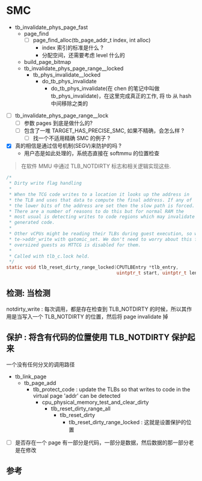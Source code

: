 # SMC 


- tb_invalidate_phys_page_fast
  - page_find
    - [ ] page_find_alloc(tb_page_addr_t index, int alloc)
      - index 索引的标准是什么 ?
      - 分配空间，还需要考虑 level 什么的
  - build_page_bitmap
  - tb_invalidate_phys_page_range__locked 
    - tb_phys_invalidate__locked
      - do_tb_phys_invalidate
        - do_tb_phys_invalidate(在 chen 的笔记中叫做 tb_phys_invalidate)，在这里完成真正的工作, 将 tb 从 hash 中间移除之类的

- [ ] tb_invalidate_phys_page_range__lock
  - [ ] 参数 pages 到底是做什么的?
  - [ ] 包含了一堆 TARGET_HAS_PRECISE_SMC, 如果不精确，会怎么样 ?
    - [ ] 找一个不适用精确 SMC 的例子 ?

- [x] 真的相信是通过信号机制(SEGV)来防护的吗 ?
  - 用户态是如此处理的，系统态直接在 softmmu 的位置检查

> 在软件 MMU 中通过 TLB_NOTDIRTY 标志和相关逻辑实现这些.

```c
/*
 * Dirty write flag handling
 *
 * When the TCG code writes to a location it looks up the address in
 * the TLB and uses that data to compute the final address. If any of
 * the lower bits of the address are set then the slow path is forced.
 * There are a number of reasons to do this but for normal RAM the
 * most usual is detecting writes to code regions which may invalidate
 * generated code.
 *
 * Other vCPUs might be reading their TLBs during guest execution, so we update
 * te->addr_write with qatomic_set. We don't need to worry about this for
 * oversized guests as MTTCG is disabled for them.
 *
 * Called with tlb_c.lock held.
 */
static void tlb_reset_dirty_range_locked(CPUTLBEntry *tlb_entry,
                                         uintptr_t start, uintptr_t length)
```

## 检测: 当检测
notdirty_write : 每次调用，都是存在检查到 TLB_NOTDIRTY 的时候，所以其作用是当写入一个 TLB_NOTDIRTY 的位置，然后将 page invalidate 掉

## 保护 : 将含有代码的位置使用 TLB_NOTDIRTY 保护起来 
一个没有任何分叉的调用路径

- tb_link_page
  - tb_page_add
    - tlb_protect_code : update the TLBs so that writes to code in the virtual page 'addr' can be detected
      - cpu_physical_memory_test_and_clear_dirty
        - tlb_reset_dirty_range_all
          - tlb_reset_dirty
            - tlb_reset_dirty_range_locked : 这就是设置保护的位置

- [ ] 是否存在一个 page 有一部分是代码，一部分是数据，然后数据的那一部分老是在修改

## 参考
[^1]: https://github.com/azru0512/slide/tree/master/QEMU
[^2]: https://qemu.weilnetz.de/w64/2012/2012-06-28/qemu-tech.html#Self_002dmodifying-code-and-translated-code-invalidation
